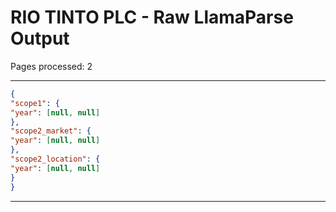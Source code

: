 # RIO TINTO PLC - Raw LlamaParse Output

Pages processed: 2

---

```json
{
"scope1": {
"year": [null, null]
},
"scope2_market": {
"year": [null, null]
},
"scope2_location": {
"year": [null, null]
}
}
```

---

